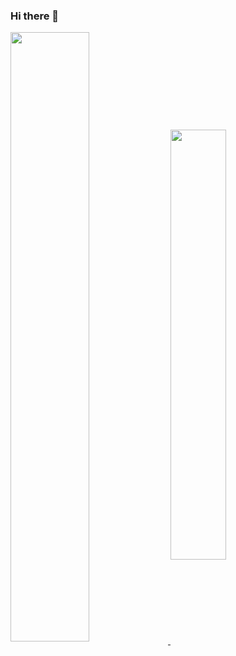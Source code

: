 ### Hi there 👋

<a href="https://github.com/anuraghazra/github-readme-stats">
  <img 
    align="center"
    width="50%"
    src="https://github-readme-stats.vercel.app/api?username=darkborderman&include_all_commits=true"
  />
</a>
<a href="https://github.com/anuraghazra/convoychat">
  <img
    align="center"
    width="42%"
    src="https://github-readme-stats.vercel.app/api/top-langs/?username=darkborderman&exclude_repo=schoolWorks&layout=compact"
  />
</a>

<!--
Here are some ideas to get you started:

- 🔭 I’m currently working on ...
- 🌱 I’m currently learning ...
- 👯 I’m looking to collaborate on ...
- 🤔 I’m looking for help with ...
- 💬 Ask me about ...
- 📫 How to reach me: ...
- 😄 Pronouns: ...
- ⚡ Fun fact: ...
-->
